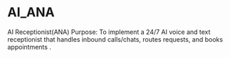 # AI_ANA
AI Receptionist(ANA) Purpose: To implement a 24/7 AI voice and text receptionist that handles inbound calls/chats, routes requests, and books appointments .
